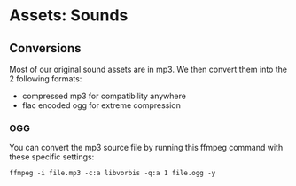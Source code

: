 # Assets: Sounds

## Conversions

Most of our original sound assets are in mp3. We then convert them into the 2 following formats:

- compressed mp3 for compatibility anywhere
- flac encoded ogg for extreme compression

### OGG

You can convert the mp3 source file by running this ffmpeg command with these specific settings:

```
ffmpeg -i file.mp3 -c:a libvorbis -q:a 1 file.ogg -y
```
